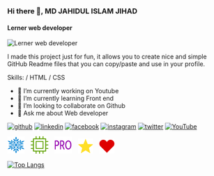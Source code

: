 ### Hi there 👋, MD JAHIDUL ISLAM JIHAD
#### Lerner web developer
![Lerner web developer](https://scontent.fdac142-1.fna.fbcdn.net/v/t39.30808-6/327053993_731170558590425_1234504918482092576_n.jpg?_nc_cat=107&ccb=1-7&_nc_sid=5f2048&_nc_eui2=AeEsYTdRsucKlFNMdyG8fZ4j1pFl9ZakTx7WkWX1lqRPHvfkC97cFV6nUOCqItY9naca8AXZPXtluPJg1bIMehaO&_nc_ohc=FnouzAh_SW0Q7kNvgGGchRV&_nc_ht=scontent.fdac142-1.fna&oh=00_AYAQWSmLuUOAV1PtmpxKWDm7nvWM9kT-Ms4z_zewqJBzPg&oe=666AE478)

I made this project just for fun, it allows you to create nice and simple GitHub Readme files that you can copy/paste and use in your profile.

Skills:  / HTML / CSS

- 🔭 I’m currently working on Youtube 
- 🌱 I’m currently learning Front end 
- 👯 I’m looking to collaborate on Github 
- 💬 Ask me about Web developer 


[<img src='https://cdn.jsdelivr.net/npm/simple-icons@3.0.1/icons/github.svg' alt='github' height='40'>](https://github.com/https://github.com/)  [<img src='https://cdn.jsdelivr.net/npm/simple-icons@3.0.1/icons/linkedin.svg' alt='linkedin' height='40'>](https://www.linkedin.com/in/https://github.com//)  [<img src='https://cdn.jsdelivr.net/npm/simple-icons@3.0.1/icons/facebook.svg' alt='facebook' height='40'>](https://www.facebook.com/https://github.com/)  [<img src='https://cdn.jsdelivr.net/npm/simple-icons@3.0.1/icons/instagram.svg' alt='instagram' height='40'>](https://www.instagram.com/https://github.com//)  [<img src='https://cdn.jsdelivr.net/npm/simple-icons@3.0.1/icons/twitter.svg' alt='twitter' height='40'>](https://twitter.com/https://github.com/)  [<img src='https://cdn.jsdelivr.net/npm/simple-icons@3.0.1/icons/youtube.svg' alt='YouTube' height='40'>](https://www.youtube.com/channel/https://github.com/)  

<a href='https://archiveprogram.github.com/'><img src='https://raw.githubusercontent.com/acervenky/animated-github-badges/master/assets/acbadge.gif' width='40' height='40'></a> <a href='https://docs.github.com/en/developers'><img src='https://raw.githubusercontent.com/acervenky/animated-github-badges/master/assets/devbadge.gif' width='40' height='40'></a> <a href='https://github.com/pricing'><img src='https://raw.githubusercontent.com/acervenky/animated-github-badges/master/assets/pro.gif' width='40' height='40'></a> <a href='https://stars.github.com/'><img src='https://raw.githubusercontent.com/acervenky/animated-github-badges/master/assets/starbadge.gif' width='35' height='35'></a> <a href='https://docs.github.com/en/github/supporting-the-open-source-community-with-github-sponsors'><img src='https://raw.githubusercontent.com/acervenky/animated-github-badges/master/assets/sponsorbadge.gif' width='35' height='35'></a> 

[![Top Langs](https://github-readme-stats.vercel.app/api/top-langs/?username=https://github.com/)](https://github.com/anuraghazra/github-readme-stats)

